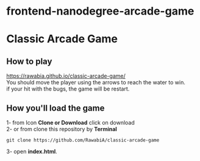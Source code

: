 # frontend-nanodegree-arcade-game
# Classic Arcade Game
## How to play
https://rawabia.github.io/classic-arcade-game/ <br>
You should move the player using the arrows to reach the water to win. <br>
if your hit with the bugs, the game will be restart. <br>

## How you'll load the game
1- from Icon **Clone or Download**  click on download<br>
2- or from clone this repository by **Terminal**
```
git clone https://github.com/RawabiA/classic-arcade-game
```
3- open **index.html**.
